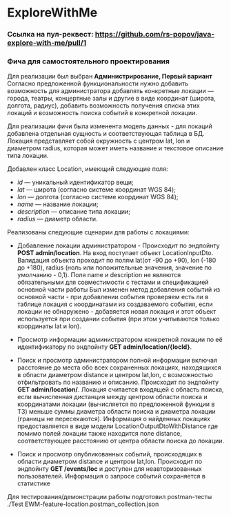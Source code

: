 # ExploreWithMe


### Ссылка на пул-реквест: https://github.com/rs-popov/java-explore-with-me/pull/1


### Фича для самостоятельного проектирования

Для реализации был выбран **Администрирование, Первый вариант**
Согласно предложенной функциональности нужно добавить возможность для 
администратора добавлять конкретные локации — города, театры, концертные залы
и другие в виде координат (широта, долгота, радиус), добавить возможность получения 
списка этих локаций и возможность поиска событий в конкретной локации.

Для реализации фичи была изменента модель данных - для локаций добавлена отдельная 
сущность и соответствующая таблица в БД. 
Локация представляет собой окружность с центром lat, lon и диаметром radius, 
которая может иметь название и текстовое описание типа локации.

Добавлен класс Location, имеющий следующие поля:
* *id* — уникальный идентификатор вещи;
* *lat* — широта (согласно системе координат WGS 84); 
* *lon* — долгота (согласно системе координат WGS 84);
* *name* — название локации;
* *description* — описание типа локации;
* *radius* — диаметр области.

Реализованы следующие сценарии для работы с локациями:

* Добавление локации администратором - Происходит по эндпойнту **POST admin/location**. 
На вход поступает объект LocationInputDto. Валидация объекта проходит по полям 
lat(от -90 до +90), lon (-180 до +180), 
radius (ноль или положительные значения, значение по умолчанию - 0,1). 
Поля name и description не являются обязательными для совместимости с тестами и спецификацией основной части работы
Был изменен метод добавления событий из основной части - при добавлении события 
проверяем есть ли в таблице локация с координатами из создаваемого события, 
если локации не обнаружено - добавяется новая локация и этот объект используется 
при создании события (при этом учитываются только координаты lat и lon).

* Просмотр информации администратором конкретной локации по её идентификатору 
по эндпойнту **GET admin/location/{locId}**.

* Поиск и просмотр администратором полной информации включая расстояние до места 
обо всех сохраненных локациях, находящихся в области диаметром distance 
и центром lat,lon, с возможностью отфильтровать по названию и описанию. 
Происходит по эндпойнту  **GET admin/location/**. 
Локация считается входящей с область поиска, если вычисленная дистанция между
центром области поиска и координатами локации (вычисляется по предложенной функции в ТЗ)
меньше суммы диаметра области поиска и диаметра локации (границы не пересекаются).
Информация о найденных локациях предоставляется в виде модели LocationOutputDtoWithDistance
где помимо полей локации также находится поле distance, соответствующее расстоянию от центра 
области поиска до локации.

* Поиск и просмотр опубликованных событий, происходящих в области диаметром distance
и центром lat,lon. Происходит по эндпойнту **GET /events/loc** и доступен 
для неавторизованных пользователей. Информация о запросе событий сохраняется в статистике


Для тестирования/демонстрации работы подготовил postman-тесты ./Test EWM-feature-location.postman_collection.json